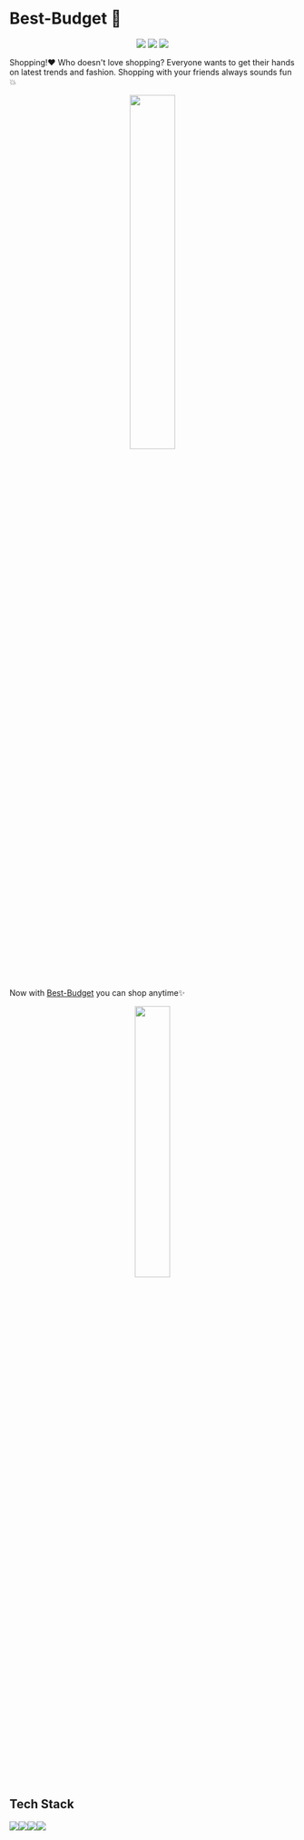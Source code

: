 # Best-Budget 🛒

<div align="center">

<a href="https://github.com/aakankshabhende/Best-Budget"><img src="https://badges.frapsoft.com/os/v1/open-source.svg?v=103"></a>
<a href="https://github.com/aakankshabhende/Best-Budget"><img src="https://img.shields.io/badge/Built%20by-developers%20%3C%2F%3E-0059b3"></a>
<a href="https://github.com/aakankshabhende/Best-Budget"><img src="https://img.shields.io/static/v1.svg?label=Contributions&message=Welcome&color=yellow"></a>

</div>

Shopping!❤ Who doesn't love shopping? Everyone wants to get their hands on latest trends and fashion.
Shopping with your friends always sounds fun💥  
<p align="center"><img src="https://www.upbeatsoles.com/wp-content/uploads/2014/07/1-going-shopping.gif" width = 40%></p>


Now with [Best-Budget](https://github.com/aakankshabhende/Best-Budget/) you can shop anytime✨
<p align="center"><img src="https://media.tenor.com/images/9ab245324a95fdb46ba5a06f8e20143e/tenor.gif" width = 35%></p>


## Tech Stack
<img src="https://img.shields.io/badge/MongoDB-white?style=for-the-badge&logo=mongodb&logoColor=4EA94B" /><img src="https://img.shields.io/badge/Express.js-000000?style=for-the-badge&logo=express&logoColor=white" /><img src="https://img.shields.io/badge/React-20232A?style=for-the-badge&logo=react&logoColor=61DAFB" /><img src="https://img.shields.io/badge/Node.js-339933?style=for-the-badge&logo=nodedotjs&logoColor=white" />
  
  
